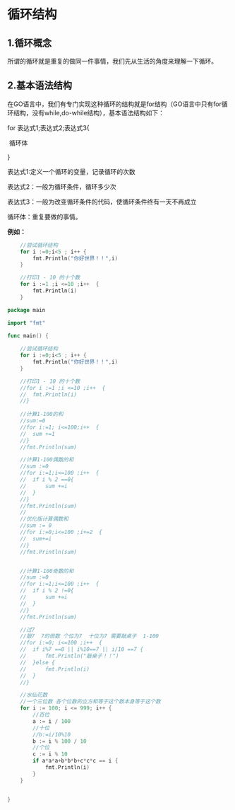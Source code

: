 # 循环结构

## 1.循环概念

所谓的循环就是重复的做同一件事情，我们先从生活的角度来理解一下循环。

## 2.基本语法结构

在GO语言中，我们有专门实现这种循环的结构就是for结构（GO语言中只有for循环结构，没有while,do-while结构），基本语法结构如下：

for 表达式1;表达式2;表达式3{

​	循环体

}

表达式1:定义一个循环的变量，记录循环的次数

表达式2：一般为循环条件，循环多少次

表达式3：一般为改变循环条件的代码，使循环条件终有一天不再成立

循环体：重复要做的事情。

**例如：**

```go
	//尝试循环结构
	for i :=0;i<5 ; i++ {
		fmt.Println("你好世界！！",i)
	}

	//打印1 - 10 的十个数
	for i :=1 ;i <=10 ;i++  {
		fmt.Println(i)
	}
```

```go
package main

import "fmt"

func main() {
	
	//尝试循环结构
	for i :=0;i<5 ; i++ {
		fmt.Println("你好世界！！",i)
	}

	//打印1 - 10 的十个数
	//for i :=1 ;i <=10 ;i++  {
	//	fmt.Println(i)
	//}
	
	//计算1-100的和
	//sum:=0
	//for i:=1; i<=100;i++  {
	//	sum +=1
	//}
	//fmt.Println(sum)

	//计算1-100偶数的和
	//sum :=0
	//for i:=1;i<=100 ;i++  {
	//	if i % 2 ==0{
	//		sum +=i
	//	}
	//}
	//fmt.Println(sum)
	//
	//优化版计算偶数和
	//sum := 0
	//for i:=0;i<=100 ;i+=2  {
	//	sum+=i
	//}
	//fmt.Println(sum)


	//计算1-100奇数的和
	//sum :=0
	//for i:=1;i<=100 ;i++  {
	//	if i % 2 !=0{
	//		sum +=i
	//	}
	//}
	//fmt.Println(sum)

	//过7
	//敲7  7的倍数 个位为7  十位为7 需要敲桌子  1-100
	//for i:=0; i<=100 ;i++  {
	//	if i%7 ==0 || i%10==7 || i/10 ==7 {
	//		fmt.Println("敲桌子！！")
	//	}else {
	//		fmt.Println(i)
	//	}
	//}

	//水仙花数
	//一个三位数 各个位数的立方和等于这个数本身等于这个数
	for i := 100; i <= 999; i++ {
		//百位
		a := i / 100
		//十位
		//b:=i/10%10
		b := i % 100 / 10
		//个位
		c := i % 10
		if a*a*a+b*b*b+c*c*c == i {
			fmt.Println(i)
		}
	}


}

```

